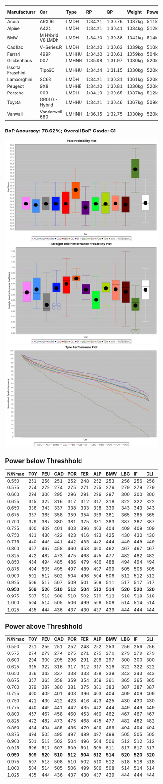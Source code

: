 |Manufacturer|Car|Type|RP|QP|Weight|Power¹|Threshhold|PINC|Power²|E/Stint|AVG Vmax|FDS|RDLC|L/Stint|BOP-Grade|ModelAccuracy|ModelPoints|Match%|
|:-|:-|:-|:-|:-|:-|:-|:-|:-|:-|:-|:-|:-|:-|:-|:-|:-|:-|:-|
|Acura|ARX06|LMDH|1:34.21|1:30.76|1037kg|511kw|210.0kph|0%|511kw|903MJ|301.15kph|-|1.02|40|-C2|100.00%|995|73.02%|
|Alpine|A424|LMDH|1:34.21|1:30.41|1034kg|512kw|210.0kph|0%|512kw|902MJ|302.17kph|-|1.03|40|~A1|81.46%|523|96.64%|
|BMW|M Hybrid V8 LMDh|LMDH|1:34.20|1:30.38|1042kg|514kw|210.0kph|0%|514kw|897MJ|297.51kph|-|1.02|40|-B1|98.60%|1690|86.42%|
|Cadillac|V-Series.R|LMDH|1:34.20|1:30.63|1039kg|510kw|210.0kph|0%|510kw|883MJ|301.36kph|-|1.02|40|-B1|98.38%|1765|87.54%|
|Ferrari|499P|LMHHU|1:34.20|1:30.61|1059kg|504kw|210.0kph|0%|504kw|886MJ|302.26kph|190kph|1.03|40|-A2|92.24%|2247|90.48%|
|Glickenhaus|007|LMHNH|1:35.08|1:31.97|1030kg|520kw|210.0kph|0%|520kw|913MJ|306.04kph|-|0.96|40|+E2|96.18%|554|52.90%|
|Issotta Fraschini|Tipo6C|LMHHU|1:34.24|1:31.15|1030kg|520kw|210.0kph|0%|520kw|917MJ|302.84kph|150kph|1.08|40|+A2|66.67%|96|92.72%|
|Lamborghini|SC63|LMDH|1:34.21|1:30.31|1061kg|520kw|210.0kph|0%|520kw|901MJ|298.80kph|-|1.03|40|-B1|96.77%|419|88.38%|
|Peugeot|9X8|LMHHE|1:34.20|1:30.81|1030kg|520kw|210.0kph|0%|520kw|910MJ|302.68kph|100kph|1.03|40|-A2|87.65%|1795|92.96%|
|Porsche|963|LMDH|1:34.19|1:30.65|1037kg|512kw|210.0kph|0%|512kw|894MJ|302.08kph|-|1.02|40|-B1|96.81%|5438|87.91%|
|Toyota|GR010 - Hybrid|LMHHU|1:34.21|1:30.46|1067kg|509kw|210.0kph|0%|509kw|901MJ|300.12kph|190kph|1.03|40|-A2|86.04%|1751|94.00%|
|Vanwall|Vanderwell 680|LMHNH|1:36.35|1:32.75|1030kg|520kw|210.0kph|0%|520kw|901MJ|297.35kph|-|1.01|40|+Ω1|91.42%|501|0.52%|

### BoP Accuracy: 78.62%; Overall BoP Grade: C1
![PACECHART](./IMG/AUTO.png)
![STRAIGHTLINEPERFORMANCECHART](./IMG/AUTO_sp.png)
![TYREPERFORMANCECHART](./IMG/AUTO_tw.png)

## Power below Threshhold
|N/Nmax|TOY|PEU|CAD|POR|FER|ALP|BMW|LBG|IF|GLI|VAN|ACU|
|:-|:-|:-|:-|:-|:-|:-|:-|:-|:-|:-|:-|:-|
|0.550|251|256|251|252|248|252|253|256|256|256|256|252|
|0.575|274|279|274|275|271|275|276|279|279|279|279|275|
|0.600|294|300|295|296|291|296|297|300|300|300|300|295|
|0.625|315|322|316|317|312|317|318|322|322|322|322|316|
|0.650|336|343|337|338|333|338|339|343|343|343|343|337|
|0.675|357|365|358|359|354|359|361|365|365|365|365|359|
|0.700|379|387|380|381|375|381|383|387|387|387|387|380|
|0.725|400|409|401|403|396|403|404|409|409|409|409|402|
|0.750|421|430|422|423|416|423|425|430|430|430|430|422|
|0.775|440|449|441|442|435|442|444|449|449|449|449|441|
|0.800|457|467|458|460|453|460|462|467|467|467|467|459|
|0.825|472|482|473|475|468|475|477|482|482|482|482|474|
|0.850|484|494|485|486|479|486|488|494|494|494|494|485|
|0.875|494|505|495|497|489|497|499|505|505|505|505|496|
|0.900|501|512|502|504|496|504|506|512|512|512|512|503|
|0.925|506|517|507|509|501|509|511|517|517|517|517|508|
|**0.950**|**509**|**520**|**510**|**512**|**504**|**512**|**514**|**520**|**520**|**520**|**520**|**511**|
|0.975|507|518|508|510|502|510|512|518|518|518|518|509|
|1.000|504|514|505|506|499|506|508|514|514|514|514|505|
|1.025|435|444|436|437|430|437|439|444|444|444|444|436|

## Power above Threshhold
|N/Nmax|TOY|PEU|CAD|POR|FER|ALP|BMW|LBG|IF|GLI|VAN|ACU|
|:-|:-|:-|:-|:-|:-|:-|:-|:-|:-|:-|:-|:-|
|0.550|251|256|251|252|248|252|253|256|256|256|256|252|
|0.575|274|279|274|275|271|275|276|279|279|279|279|275|
|0.600|294|300|295|296|291|296|297|300|300|300|300|295|
|0.625|315|322|316|317|312|317|318|322|322|322|322|316|
|0.650|336|343|337|338|333|338|339|343|343|343|343|337|
|0.675|357|365|358|359|354|359|361|365|365|365|365|359|
|0.700|379|387|380|381|375|381|383|387|387|387|387|380|
|0.725|400|409|401|403|396|403|404|409|409|409|409|402|
|0.750|421|430|422|423|416|423|425|430|430|430|430|422|
|0.775|440|449|441|442|435|442|444|449|449|449|449|441|
|0.800|457|467|458|460|453|460|462|467|467|467|467|459|
|0.825|472|482|473|475|468|475|477|482|482|482|482|474|
|0.850|484|494|485|486|479|486|488|494|494|494|494|485|
|0.875|494|505|495|497|489|497|499|505|505|505|505|496|
|0.900|501|512|502|504|496|504|506|512|512|512|512|503|
|0.925|506|517|507|509|501|509|511|517|517|517|517|508|
|**0.950**|**509**|**520**|**510**|**512**|**504**|**512**|**514**|**520**|**520**|**520**|**520**|**511**|
|0.975|507|518|508|510|502|510|512|518|518|518|518|509|
|1.000|504|514|505|506|499|506|508|514|514|514|514|505|
|1.025|435|444|436|437|430|437|439|444|444|444|444|436|

